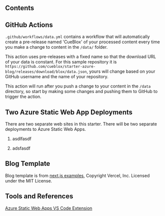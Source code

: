 ## Contents

## GitHub Actions

`.github/workflows/data.yml` contains a workflow that will automatically create a pre-release named 'CueBlox' of your processed content every time you make a change to content in the `/data/` folder.

This action uses pre-releases with a fixed name so that the download URL of your data is constant. For this sample repository it is `https://github.com/cueblox/starter-azure-blog/releases/download/blox/data.json`, yours will change based on your GitHub username and the name of your repository.

This action will run after you push a change to your content in the `/data` directory, so start by making some changes and pushing them to GitHub to trigger the action.

## Two Azure Static Web App Deployments

There are two separate web sites in this starter. There will be two separate deployments to Azure Static Web Apps.

1. asdlfasdf

2. adsfasdf

## Blog Template

Blog template is from [next.js examples](https://github.com/vercel/next.js/tree/canary/examples), Copyright Vercel, Inc. Licensed under the MIT License.

## Tools and References

[Azure Static Web Apps VS Code Extension](https://marketplace.visualstudio.com/items?itemName=ms-azuretools.vscode-azurestaticwebapps)
